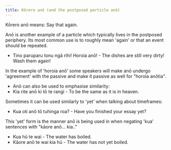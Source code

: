 ```yaml
---
title: Kōrero anō (and the postposed particle anō)
---
```


Kōrero anō means: Say that again.

Anō is another example of a particle which typically lives in the postposed periphery. Its most common use is to roughly mean 'again' or that an event should be repeated.
- Tino paruparu tonu ngā rihi! Horoia anō! - The dishes are still very dirty! Wash them again!

In the example of 'horoia anō' some speakers will make anō undergo 'agreement' with the passive and make it passive as well for "horoia anōtia".
- Anō can also be used to emphasise similarity:
- Kia rite anō ki tō te rangi - To be the same as it is in heaven.

Sometimes it can be used similarly to 'yet' when talking about timeframes:
- Kua oti anō tō tuhinga roa? - Have you finished your essay yet?

This 'yet' form is the manner anō is being used in when negating 'kua' sentences with "kāore anō... kia.."
- Kua hū te wai - The water has boiled.
- Kāore anō te wai kia hū - The water has not yet boiled.